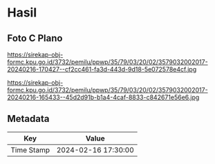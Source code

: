 # Hasil

## Foto C Plano

https://sirekap-obj-formc.kpu.go.id/3732/pemilu/ppwp/35/79/03/20/02/3579032002017-20240216-170427--cf2cc461-fa3d-443d-9d18-5e072578e4cf.jpg

https://sirekap-obj-formc.kpu.go.id/3732/pemilu/ppwp/35/79/03/20/02/3579032002017-20240216-165433--45d2d91b-b1a4-4caf-8833-c842671e56e6.jpg


## Metadata

| Key        | Value               |
| ---------- | ------------------- |
| Time Stamp | 2024-02-16 17:30:00 |



